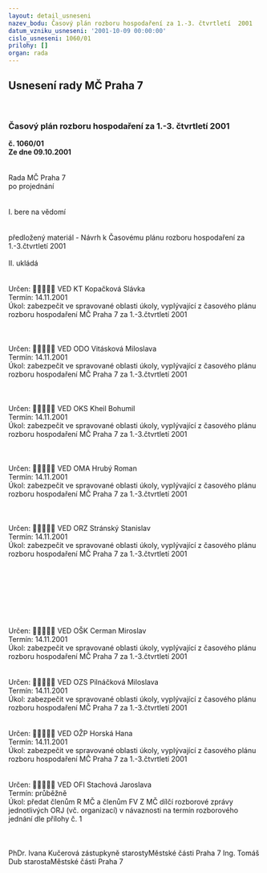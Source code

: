 ```yaml
---
layout: detail_usneseni
nazev_bodu: Časový plán rozboru hospodaření za 1.-3. čtvrtletí  2001
datum_vzniku_usneseni: '2001-10-09 00:00:00'
cislo_usneseni: 1060/01
prilohy: []
organ: rada
---
```

<div id="ucUsn_pList" class="usn">
	<span><h2>Usnesení rady MČ Praha 7 </h2>
<br></span><div class="standBody">
<span><h3>Časový plán rozboru hospodaření za 1.-3. čtvrtletí  2001</h3></span><div class="center">
		<strong>č. 1060/01</strong><br>
	</div>
<div class="center">
		<strong>Ze dne 09.10.2001</strong><br><br>
	</div>
<br>Rada MČ Praha 7<br>po projednání<br><br><br>I.	bere na vědomí<br><br> <br>předložený materiál - Návrh k Časovému plánu rozboru hospodaření za 1.-3.čtvrtletí  2001<br><br>II.	ukládá <br><br> <br>Určen:	﷡﷡﷡﷡﷡	VED KT Kopačková Slávka<br>Termín: 14.11.2001<br>Úkol:	zabezpečit ve spravované oblasti úkoly, vyplývající z časového plánu rozboru hospodaření MČ Praha 7 za 1.-3.čtvrtletí  2001<br> <br><br> <br>Určen:	﷡﷡﷡﷡﷡	VED ODO Vitásková Miloslava<br>Termín: 14.11.2001<br>Úkol:	zabezpečit ve spravované oblasti úkoly, vyplývající z časového plánu rozboru hospodaření MČ Praha 7 za 1.-3.čtvrtletí  2001<br> <br><br> <br>Určen:	﷡﷡﷡﷡﷡	VED OKS Kheil Bohumil<br>Termín: 14.11.2001<br>Úkol:	zabezpečit ve spravované oblasti úkoly, vyplývající z časového plánu rozboru hospodaření MČ Praha 7 za 1.-3.čtvrtletí  2001<br> <br><br> <br>Určen:	﷡﷡﷡﷡﷡	VED OMA Hrubý Roman<br>Termín: 14.11.2001<br>Úkol:	zabezpečit ve spravované oblasti úkoly, vyplývající z časového plánu rozboru hospodaření MČ Praha 7 za 1.-3.čtvrtletí  2001<br> <br><br> <br>Určen:	﷡﷡﷡﷡﷡	VED ORZ  Stránský Stanislav<br>Termín: 14.11.2001<br>Úkol:	zabezpečit ve spravované oblasti úkoly, vyplývající z časového plánu rozboru hospodaření MČ Praha 7 za 1.-3.čtvrtletí  2001<br> <br><br><br><br><br><br><br> <br>Určen:	﷡﷡﷡﷡﷡	VED OŠK Cerman Miroslav<br>Termín: 14.11.2001<br>Úkol:	zabezpečit ve spravované oblasti úkoly, vyplývající z časového plánu rozboru hospodaření MČ Praha 7 za 1.-3.čtvrtletí  2001<br> <br> <br>Určen:	﷡﷡﷡﷡﷡	VED OZS Pilnáčková Miloslava<br>Termín: 14.11.2001<br>Úkol:	zabezpečit ve spravované oblasti úkoly, vyplývající z časového plánu rozboru hospodaření MČ Praha 7 za 1.-3.čtvrtletí  2001<br> <br> <br>Určen:	﷡﷡﷡﷡﷡	VED OŽP Horská Hana<br>Termín: 14.11.2001<br>Úkol:	zabezpečit ve spravované oblasti úkoly, vyplývající z časového plánu rozboru hospodaření MČ Praha 7 za 1.-3.čtvrtletí  2001<br> <br> <br>Určen:	﷡﷡﷡﷡﷡	VED OFI Stachová Jaroslava<br>Termín: průběžně<br>Úkol:	předat členům R MČ a členům FV Z MČ dílčí rozborové zprávy jednotlivých ORJ (vč. organizací) v návaznosti na termín rozborového jednání dle přílohy č. 1<br> <br> <br>	<br>PhDr. Ivana Kučerová zástupkyně starostyMěstské části Praha 7	Ing. Tomáš Dub starostaMěstské části Praha 7<br>	<br><br>
</div>
</div>